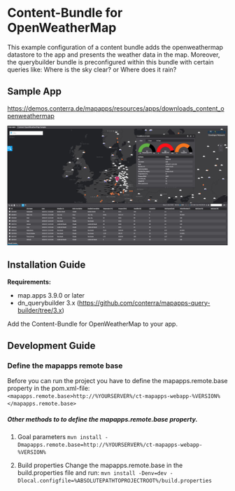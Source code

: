 # Content-Bundle for OpenWeatherMap
This example configuration of a content bundle adds the openweathermap datastore to the app and presents the weather data in the map. 
Moreover, the querybuilder bundle is preconfigured within this bundle with certain queries like: Where is the sky clear? or Where does it rain? 


Sample App
------------------
https://demos.conterra.de/mapapps/resources/apps/downloads_content_openweathermap

![Screenshot OWM Sample app](https://github.com/conterra/mapapps-content-openweathermap/blob/master/owm.JPG)

Installation Guide
------------------
**Requirements:**
- map.apps 3.9.0 or later
- dn_querybuilder 3.x (https://github.com/conterra/mapapps-query-builder/tree/3.x)

Add the Content-Bundle for OpenWeatherMap to your app.

Development Guide
------------------
### Define the mapapps remote base
Before you can run the project you have to define the mapapps.remote.base property in the pom.xml-file:
`<mapapps.remote.base>http://%YOURSERVER%/ct-mapapps-webapp-%VERSION%</mapapps.remote.base>`

##### Other methods to to define the mapapps.remote.base property.
1. Goal parameters
`mvn install -Dmapapps.remote.base=http://%YOURSERVER%/ct-mapapps-webapp-%VERSION%`

2. Build properties
Change the mapapps.remote.base in the build.properties file and run:
`mvn install -Denv=dev -Dlocal.configfile=%ABSOLUTEPATHTOPROJECTROOT%/build.properties`

